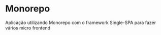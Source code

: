 # Monorepo
Aplicação utilizando Monorepo com o framework Single-SPA para fazer vários micro frontend
